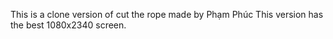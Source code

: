 This is a clone version of cut the rope made by Phạm Phúc
This version has the best 1080x2340 screen.

